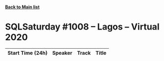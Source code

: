#### [Back to Main list](index.md)
# SQLSaturday #1008 – Lagos – Virtual 2020
Start Time (24h)|Speaker|Track|Title
---|---|---|---
